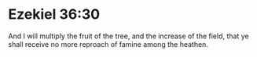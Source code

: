 # Ezekiel 36:30

And I will multiply the fruit of the tree, and the increase of the field, that ye shall receive no more reproach of famine among the heathen.